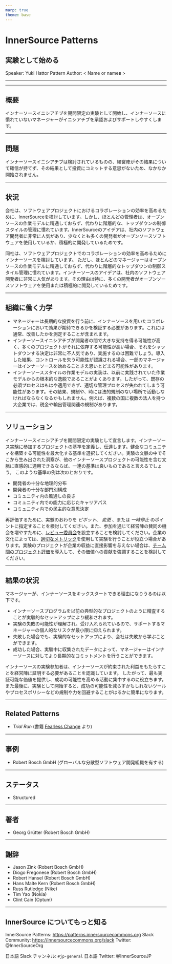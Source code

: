 ```yaml
---
marp: true
theme: base
---
```



<!-- _class: cover lead -->

# InnerSource Patterns

## 実験として始める

Speaker: Yuki Hattor
Pattern Author: < Name or name**s** >

---

<!--
header: '**InnerSource Patterns**: 実験として始める'
paginate: true
class: slides
footer: '[Yuki Hattori (@yuhattor)](https://twitter.com/yuhattor)'
-->




---

## 概要

インナーソースイニシアチブを期間限定の実験として開始し、インナーソースに慣れていないマネージャーがイニシアチブを承認およびサポートしやすくします。

---

## 問題

インナーソースイニシアチブは検討されているものの、経営陣がその結果について確信が持てず、その結果として投資にコミットする意思がないため、なかなか開始されません。

---

## 状況

会社は、ソフトウェアプロジェクトにおけるコラボレーションの効率を高めるために、InnerSourceを検討しています。しかし、ほとんどの管理者は、オープンソースの作業モデルに精通しておらず、代わりに階層的な、トップダウンの制御スタイルの管理に慣れています。InnerSourceのアイデアは、社内のソフトウェア開発者に非常に人気があり、少なくとも多くの開発者がオープンソースソフトウェアを使用しているか、積極的に開発しているためです。

同社は、ソフトウェアプロジェクトでのコラボレーションの効率を高めるためにインナーソースを検討しています。 ただし、ほとんどのマネージャーはオープンソースの作業モデルに精通しておらず、代わりに階層的なトップダウンの制御スタイル管理に慣れています。インナーソースのアイデアは、社内のソフトウェア開発者に非常に人気があります。その理由は特に、多くの開発者がオープンソースソフトウェアを使用または積極的に開発しているためです。

---

## 組織に働く力学

- マネージャーは長期的な投資を行う前に、インナーソースを用いたコラボレーションにおいて効果が期待できるかを検証する必要があります。これには通常、改善したかを測定することが含まれます。
- インナーソースイニシアチブが開発者の間で大きな支持を得る可能性が高く、多くのプロジェクトがそれに依存する可能性が高い場合、それをシャットダウンする決定は非常に不人気であり、実施するのは困難でしょう。導入した結果、コントロールを失う可能性が認識される場合、一部のマネージャーはインナーソースを始めることさえ思いとどまる可能性があります。
- インナーソーススタイルの作業モデルの実装は、以前に実践されていた作業モデルからの根本的な逸脱であることがよくあります。したがって、既存の必須プロセスはもはや適用できず、適切な管理プロセスが失われてしまう可能性があります。その結果、規制や、時には法的規制のない場所で活動しなければならなくなるかもしれません。例えば、複数の国に複数の法人を持つ大企業では、税金や輸出管理関連の規制があります。

---

## ソリューション

インナーソースイニシアチブを期間限定の実験として宣言します。インナーソース実験に参加するプロジェクトの基準を定義し、伝達します。健全なコミュニティを構築する可能性を最大化する基準を選択してください。実験の文脈の中でそこから生み出された洞察が、他のインナーソースプロジェクトの可能性を含む文脈に直感的に適用できるならば、一連の基準は良いものであると言えるでしょう。
このような基準の例は次のとおりです。

- 開発者の十分な地理的分布
- 開発者の十分な部門別構成
- コミュニティ内の風通しの良さ
- コミュニティ内での能力に応じたキャリアパス
- コミュニティ内での民主的な意思決定

再評価するために、実験のおわりを _ピボット_、 _変更_ 、または _一時停止_ のポイントに指定することを検討してください。また、参加を通じて経営陣の賛同の機会を増やすために、[レビュー委員会](review-committee.md)を設立することを検討してください。企業の文化によっては、[適切なメトリック](../../../patterns/1-initial/introducing-metrics-in-innersource.md)を使用して実験を行うことが役立つ場合があります。実験のプロジェクトが企業の収益に直接影響を与えない場合は、[チーム間のプロジェクト評価](crossteam-project-valuation.md)を導入して、その価値への貢献を強調することを検討してください。

---

## 結果の状況

マネージャーが、インナーソースをキックスタートできる理由になりうるのは以下です。

* インナーソースプログラムを以前の典型的なプロジェクトのように精査することが実験的なセットアップにより緩和されます。
* 実験の失敗の可能性が理解され、受け入れられているので、サポートするマネージャーの個人的なリスクが最小限に抑えられます。
* 失敗した場合でも、実験的なセットアップにより、会社は失敗から学ぶことができます。
* 成功した場合、実験中に収集されたデータによって、マネージャーはインナーソースに対してより長期的なコミットメントを行うことができます。

インナーソースの実験参加者は、インナーソースが約束された利益をもたらすことを経営陣に証明する必要があることを認識しています。 したがって、最も実証可能な価値を提供し、成功の可能性を高める活動に集中するのに役立ちます。
また最後に、実験として開始すると、成功の可能性を減らすかもしれないツールやプロセスポリシーなどの規制や力を回避することがはるかに簡単になります。

---

## Related Patterns

- _Trial Run_ (書籍 [Fearless Change](https://fearlesschangepatterns.com/) より)

---

## 事例

- Robert Bosch GmbH (グローバルな分散型ソフトウェア開発組織を有する)

---

## ステータス

* Structured

---

## 著者

- Georg Grütter (Robert Bosch GmbH)

---

## 謝辞

- Jason Zink (Robert Bosch GmbH)
- Diogo Fregonese (Robert Bosch GmbH)
- Robert Hansel (Robert Bosch GmbH)
- Hans Malte Kern (Robert Bosch GmbH)
- Russ Rutledge (Nike)
- Tim Yao (Nokia)
- Clint Cain (Optum)

---

## InnerSource についてもっと知る

InnerSource Patterns: https://patterns.innersourcecommons.org
Slack Community: https://innersourcecommons.org/slack
Twitter: @InnerSourceOrg

日本語 Slack チャンネル: ```#jp-general```
日本語 Twitter: @InnerSourceJP
